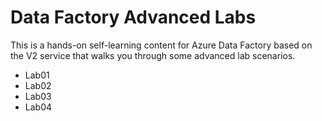 # Data Factory Advanced Labs
This is a hands-on self-learning content for Azure Data Factory based on the V2 service that walks you through some advanced lab scenarios.

* Lab01
* Lab02
* Lab03
* Lab04
